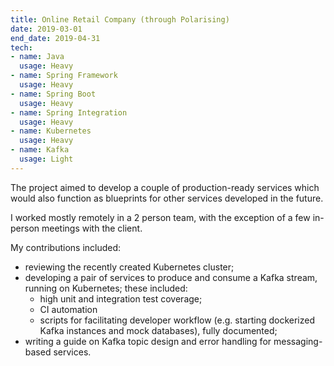 ```yaml
---
title: Online Retail Company (through Polarising)
date: 2019-03-01
end_date: 2019-04-31
tech:
- name: Java
  usage: Heavy
- name: Spring Framework
  usage: Heavy
- name: Spring Boot
  usage: Heavy
- name: Spring Integration
  usage: Heavy
- name: Kubernetes
  usage: Heavy
- name: Kafka
  usage: Light
---
```

The project aimed to develop a couple of production-ready services
which would also function as blueprints for other services developed in the future.

I worked mostly remotely in a 2 person team, with the exception of a few in-person meetings
with the client.

My contributions included:
* reviewing the recently created Kubernetes cluster;
* developing a pair of services to produce and consume a Kafka stream, running on Kubernetes;
these included:
  * high unit and integration test coverage;
  * CI automation
  * scripts for facilitating developer workflow (e.g. starting dockerized Kafka instances and mock databases), fully documented;
* writing a guide on Kafka topic design and error handling for messaging-based services.
